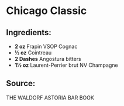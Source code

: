 # Chicago Classic

## Ingredients:
- **2 oz** Frapin VSOP Cognac
- **½ oz** Cointreau
- **2 Dashes** Angostura bitters
- **1½ oz** Laurent-Perrier brut NV Champagne

## Source:
THE WALDORF ASTORIA BAR BOOK
